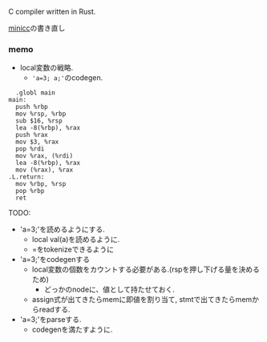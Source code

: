 C compiler written in Rust.

[minicc](https://github.com/mox692/minicc)の書き直し

### memo
* local変数の戦略.
  * `'a=3; a;'`のcodegen.

```
  .globl main
main:
  push %rbp
  mov %rsp, %rbp
  sub $16, %rsp
  lea -8(%rbp), %rax
  push %rax
  mov $3, %rax
  pop %rdi
  mov %rax, (%rdi)
  lea -8(%rbp), %rax
  mov (%rax), %rax
.L.return:
  mov %rbp, %rsp
  pop %rbp
  ret
```

TODO: 
* 'a=3;'を読めるようにする.
  * local val(a)を読めるように.
  * =をtokenizeできるように
* 'a=3;'をcodegenする
  * local変数の個数をカウントする必要がある.(rspを押し下げる量を決めるため)
    * どっかのnodeに、値として持たせておく.
  * assign式が出てきたらmemに即値を割り当て, stmtで出てきたらmemからreadする.
* 'a=3;'をparseする.
  * codegenを満たすように.